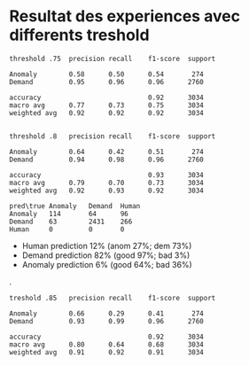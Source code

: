 # Resultat des experiences avec differents treshold

    threshold .75  precision recall    f1-score  support

    Anomaly        0.58      0.50      0.54       274
    Demand         0.95      0.96      0.96      2760

    accuracy                           0.92      3034
    macro avg      0.77      0.73      0.75      3034
    weighted avg   0.92      0.92      0.92      3034


    threshold .8   precision recall    f1-score  support

    Anomaly        0.64      0.42      0.51       274
    Demand         0.94      0.98      0.96      2760

    accuracy                           0.93      3034
    macro avg      0.79      0.70      0.73      3034
    weighted avg   0.92      0.93      0.92      3034

    pred\true Anomaly   Demand  Human
    Anomaly   114       64      96
    Demand    63        2431    266
    Human     0         0       0

- Human prediction 12%  (anom 27%; dem 73%)
- Demand prediction 82% (good 97%; bad 3%)
- Anomaly prediction 6% (good 64%; bad 36%)

.

    treshold .85   precision recall    f1-score  support

    Anomaly        0.66      0.29      0.41       274
    Demand         0.93      0.99      0.96      2760

    accuracy                           0.92      3034
    macro avg      0.80      0.64      0.68      3034
    weighted avg   0.91      0.92      0.91      3034
